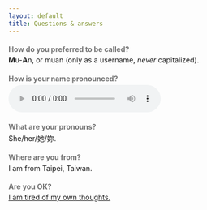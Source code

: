 ```yaml
---
layout: default
title: Questions & answers
---
```


<style>
  h2 { font-size: 1em; opacity: 0.6; margin-bottom: 0.3em; }
  h2 + p { margin-top: 0em; }
</style>

## How do you preferred to be called?

**M**u-**A**n, or muan (only as a username, _never_ capitalized).

## How is your name pronounced?

<audio src="/assets/name.m4a" controls></audio>

## What are your pronouns?

She/her/她/妳.

## Where are you from?

I am from Taipei, Taiwan.

## Are you OK?

[I am tired of my own thoughts.](https://muan.co/notes/2023-09-06-uu)
